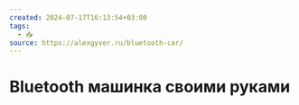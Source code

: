 ```yaml
---
created: 2024-07-17T16:13:54+03:00
tags:
  - 📥
source: https://alexgyver.ru/bluetooth-car/
---
```


# Bluetooth машинка своими руками
